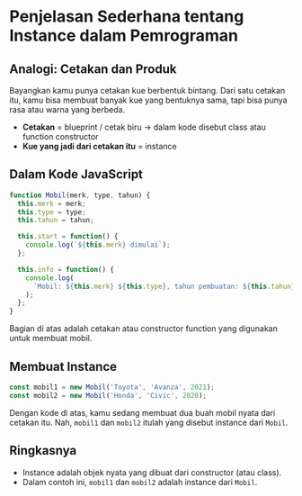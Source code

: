 # Penjelasan Sederhana tentang Instance dalam Pemrograman

## Analogi: Cetakan dan Produk

Bayangkan kamu punya cetakan kue berbentuk bintang. Dari satu cetakan itu, kamu bisa membuat banyak kue yang bentuknya sama, tapi bisa punya rasa atau warna yang berbeda.

- **Cetakan** = blueprint / cetak biru → dalam kode disebut class atau function constructor
- **Kue yang jadi dari cetakan itu** = instance

## Dalam Kode JavaScript

```javascript
function Mobil(merk, type, tahun) {
  this.merk = merk;
  this.type = type;
  this.tahun = tahun;

  this.start = function() {
    console.log(`${this.merk} dimulai`);
  };

  this.info = function() {
    console.log(
      `Mobil: ${this.merk} ${this.type}, tahun pembuatan: ${this.tahun}`
    );
  };
}
```

Bagian di atas adalah cetakan atau constructor function yang digunakan untuk membuat mobil.

## Membuat Instance

```javascript
const mobil1 = new Mobil('Toyota', 'Avanza', 2021);
const mobil2 = new Mobil('Honda', 'Civic', 2020);
```

Dengan kode di atas, kamu sedang membuat dua buah mobil nyata dari cetakan itu.
Nah, `mobil1` dan `mobil2` itulah yang disebut instance dari `Mobil`.

## Ringkasnya

- Instance adalah objek nyata yang dibuat dari constructor (atau class).
- Dalam contoh ini, `mobil1` dan `mobil2` adalah instance dari `Mobil`.
